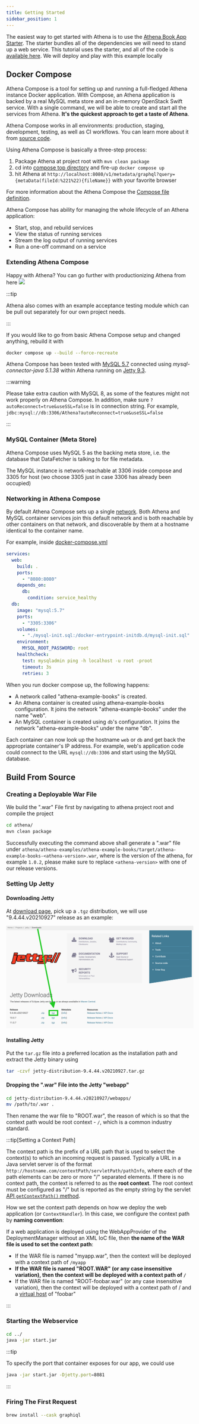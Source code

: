 ```yaml
---
title: Getting Started
sidebar_position: 1
---
```


[//]: # (Copyright Jiaqi Liu)

[//]: # (Licensed under the Apache License, Version 2.0 &#40;the "License"&#41;;)
[//]: # (you may not use this file except in compliance with the License.)
[//]: # (You may obtain a copy of the License at)

[//]: # (    http://www.apache.org/licenses/LICENSE-2.0)

[//]: # (Unless required by applicable law or agreed to in writing, software)
[//]: # (distributed under the License is distributed on an "AS IS" BASIS,)
[//]: # (WITHOUT WARRANTIES OR CONDITIONS OF ANY KIND, either express or implied.)
[//]: # (See the License for the specific language governing permissions and)
[//]: # (limitations under the License.)

The easiest way to get started with Athena is to use the [Athena Book App Starter]. The starter bundles all of the
dependencies we will need to stand up a web service. This tutorial uses the starter, and all of the code is
[available here][Athena Book App Starter]. We will deploy and play with this example locally

Docker Compose
--------------

Athena Compose is a tool for setting up and running a full-fledged Athena instance Docker application. With Compose,
an Athena application is backed by a real MySQL meta store and an in-memory OpenStack Swift service. With a single
command, we will be able to create and start all the services from Athena. **It's the quickest approach to get a taste
of Athena**.

Athena Compose works in all environments: production, staging, development, testing, as well as CI workflows. You can
learn more about it from [source code][Athena Book App Starter].

Using Athena Compose is basically a three-step process:

1. Package Athena at project root with `mvn clean package`
2. cd into [compose top directory][Athena Book App Starter] and fire-up `docker compose up`
3. hit Athena at `http://localhost:8080/v1/metadata/graphql?query={metaData(fileId:%221%22){fileName}}` with your favorite
   browser

For more information about the Athena Compose the [Compose file definition][Athena Book App Starter].

Athena Compose has ability for managing the whole lifecycle of an Athena application:

- Start, stop, and rebuild services
- View the status of running services
- Stream the log output of running services
- Run a one-off command on a service

### Extending Athena Compose

Happy with Athena? You can go further with productionizing Athena from
here <img src="https://user-images.githubusercontent.com/16126939/174438007-b9adae25-baf8-42a7-bf39-83786435d397.gif" width="40"/>

:::tip

Athena also comes with an example acceptance testing module which can be pull out separately for our own project needs.

:::

If you would like to go from basic Athena Compose setup and changed anything, rebuild it with

```bash
docker compose up --build --force-recreate
```

Athena Compose has been tested with [MySQL 5.7](https://hub.docker.com/_/mysql) connected using
_mysql-connector-java 5.1.38_ within Athena running on [Jetty 9.3](https://hub.docker.com/_/jetty).

:::warning

Please take extra caution with MySQL 8, as some of the features might not work properly on Athena Compose. In
addition, make sure `?autoReconnect=true&useSSL=false` is in connection string. For example,
`jdbc:mysql://db:3306/Athena?autoReconnect=true&useSSL=false`

:::

### MySQL Container (Meta Store)

Athena Compose uses MySQL 5 as the backing meta store, i.e. the database that DataFetcher is talking to for file
metadata.

The MySQL instance is network-reachable at 3306 inside compose and 3305 for host (wo choose 3305 just in case 3306 has
already been occupied)

### Networking in Athena Compose

By default Athena Compose sets up a single
[network](https://docs.docker.com/engine/reference/commandline/network_create/). Both Athena and MySQL container
services join this default network and is both reachable by other containers on that network, and discoverable by them
at a hostname identical to the container name.

For example, inside [docker-compose.yml][docker-compose.yml]

```yaml
services:
  web:
    build: .
    ports:
      - "8080:8080"
    depends_on:
      db:
        condition: service_healthy
  db:
    image: "mysql:5.7"
    ports:
      - "3305:3306"
    volumes:
      - "./mysql-init.sql:/docker-entrypoint-initdb.d/mysql-init.sql"
    environment:
      MYSQL_ROOT_PASSWORD: root
    healthcheck:
      test: mysqladmin ping -h localhost -u root -proot
      timeout: 3s
      retries: 3
```

When you run docker compose up, the following happens:

- A network called "athena-example-books" is created.
- An Athena container is created using athena-example-books configuration. It joins the network "athena-example-books"
  under the name "web".
- An MySQL container is created using `db`'s configuration. It joins the network "athena-example-books" under the name
  "db".

Each container can now look up the hostname `web` or `db` and get back the appropriate container's IP address. For
example, web's application code could connect to the URL `mysql://db:3306` and start using the MySQL database.

Build From Source
-----------------

### Creating a Deployable War File

We build the ".war" File first by navigating to athena project root and compile the project

```bash
cd athena/
mvn clean package
```

Successfully executing the command above shall generate a ".war" file under
`athena/athena-examples/athena-example-books/target/athena-example-books-<athena-version>.war`, where
is the version of the athena, for example `1.0.2`, please make sure to replace `<athena-version>` with one of our
release versions.

### Setting Up Jetty

#### Downloading Jetty

At [download page](https://www.eclipse.org/jetty/download.php), pick up a `.tgz` distribution, we will use
"9.4.44.v20210927" release as an example:

![Error loading download-jetty.png](img/download-jetty.png)

#### Installing Jetty

Put the `tar.gz` file into a preferred location as the installation path and extract the Jetty binary using

```bash
tar -czvf jetty-distribution-9.4.44.v20210927.tar.gz
```

#### Dropping the ".war" File into the Jetty "webapp"

```bash
cd jetty-distribution-9.4.44.v20210927/webapps/
mv /path/to/.war .
```

Then rename the war file to "ROOT.war", the reason of which is so that the context path would be root context - `/`,
which is a common industry standard.

:::tip[Setting a Context Path]

The context path is the prefix of a URL path that is used to select the context(s) to which an incoming request is
passed. Typically a URL in a Java servlet server is of the format
`http://hostname.com/contextPath/servletPath/pathInfo`, where each of the path elements can be zero or more "/"
separated elements. If there is no context path, the context is referred to as the **root context**. The root context
must be configured as "/" but is reported as the empty string by the servlet
[API `getContextPath()` method](https://www.eclipse.org/jetty/).

How we set the context path depends on how we deploy the web application (or `ContextHandler`). In this case, we
configure the context path by **naming convention**:

If a web application is deployed using the WebAppProvider of the DeploymentManager without an XML IoC file, then **the
name of the WAR file is used to set the context path**:

- If the WAR file is named "myapp.war", then the context will be deployed with a context path of `/myapp`
- **If the WAR file is named "ROOT.WAR" (or any case insensitive variation), then the context will be deployed with a
  context path of `/`**
- If the WAR file is named "ROOT-foobar.war" (or any case insensitive variation), then the context will be deployed
  with a context path of / and a
  [virtual host](https://www.eclipse.org/jetty/documentation/jetty-9/index.html#configuring-virtual-hosts) of "foobar"

:::

### Starting the Webservice

```bash
cd ../
java -jar start.jar
```

:::tip

To specify the port that container exposes for our app, we could use

```bash
java -jar start.jar -Djetty.port=8081
```

:::

### Firing The First Request

```bash
brew install --cask graphiql
```

[Athena Book App Starter]: https://github.com/QubitPi/athena/tree/master/athena-examples/athena-example-books

[docker-compose.yml]: https://github.com/QubitPi/athena/tree/master/athena-examples/athena-example-books/docker-compose.yml
[athena-demo]: https://github.com/QubitPi/athena/tree/master/athena-examples/athena-example-books
[swagger-ui]: https://swagger.io/tools/swagger-ui/
